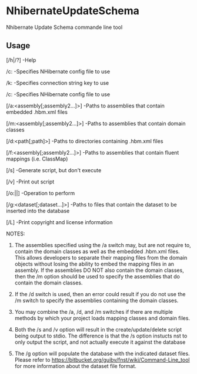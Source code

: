 NhibernateUpdateSchema
======================

Nhibernate Update Schema commande line tool


Usage
--------------------------------------------------------------------------------
[/h|/?]                            -Help

/c:<config-file-name>              -Specifies NHibernate config file to use

/k:<connectionString-key>          -Specifies connection string key to use

/c:<path-to-hibernate-config>      -Specifies NHibernate config file to use

[/a:<assembly[;assembly2...]>]     -Paths to assemblies that contain embedded
                                    .hbm.xml files
                                  
[/m:<assembly[;assembly2...]>]     -Paths to assemblies that contain domain 
                                    classes

[/d:<path[;path]>]                 -Paths to directories containing .hbm.xml 
                                    files

[/f:<assembly[;assembly2...]>]     -Paths to assemblies that contain fluent
                                    mappings (i.e. ClassMap<KeyAuthApp>)

[/s]                               -Generate script, but don't execute

[/v]                               -Print out script

[/o:<Create>|<Update>|<Delete>]    -Operation to perform

[/g:<dataset[;dataset...]>]        -Paths to files that contain the dataset
                                    to be inserted into the database

[/L]                               -Print copyright and license information

NOTES:

1. The assemblies specified using the /a switch may, but are not require to,
contain the domain classes as well as the embedded .hbm.xml files. This allows
developers to separate their mapping files from the domain objects without 
losing the ability to embed the mapping files in an assembly.  If the 
assemblies DO NOT also contain the domain classes, then the /m option should be
used to specify the assemblies that do contain the domain classes.

2. If the /d switch is used, then an error could result if you do not use the 
/m switch to specify the assemblies containing the domain classes.

3. You may combine the /a, /d, and /m switches if there are multiple methods by
which your project loads mapping classes and domain files.

4. Both the /s and /v option will result in the create/update/delete script 
being output to stdio. The difference is that the /s option instucts nst to
only output the script, and not actually execute it against the database

5. The /g option will populate the database with the indicated dataset files.
Please refer to https://bitbucket.org/guibv/fnst/wiki/Command-Line_tool for
more information about the dataset file format.
